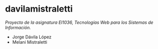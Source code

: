 # davilamistraletti
_Proyecto de la asignatura EI1036, Tecnologías Web para los Sistemas de Información._
* Jorge Dávila López
* Melani Mistraletti
